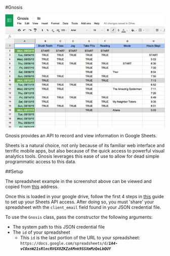 #Gnosis

![An Example Gnosis Template](doc/gnosis_example.png/?raw=true "Example Template")

Gnosis provides an API to record and view information in Google Sheets.

Sheets is a natural choice, not only because of its familiar web interface and
terrific mobile apps, but also because of the quick access to powerful visual
analytics tools. Gnosis leverages this ease of use to allow for dead simple
programmatic access to this data.

##Setup

The spreadsheet example in the screenshot above can be viewed and copied from
[this](https://docs.google.com/spreadsheets/d/1A4-vCOxnW21sRlncRVGX8ZKZzAMnk9SSXmMzQeLbQUY)
address.

Once this is loaded in your google drive,
follow the first 4 steps in
[this](http://gspread.readthedocs.org/en/latest/oauth2.html) guide to set up
your Sheets API access. After doing so, you must 'share' your spreadsheet with
the `client_email` field found in your JSON credential file. 

To use the `Gnosis` class, pass the constructor the following arguments:

* The system path to this JSON credential file
* The `id` of your spreadsheet
    * This `id` is the last portion of the URL to your spreadsheet:
      `https://docs.google.com/spreadsheets/d/`_**`1A4-vCOxnW21sRlncRVGX8ZKZzAMnk9SSXmMzQeLbQUY`**_
